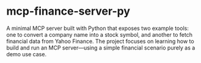 # mcp-finance-server-py
A minimal MCP server built with Python that exposes two example tools: one to convert a company name into a stock symbol, and another to fetch financial data from Yahoo Finance. The project focuses on learning how to build and run an MCP server—using a simple financial scenario purely as a demo use case.
